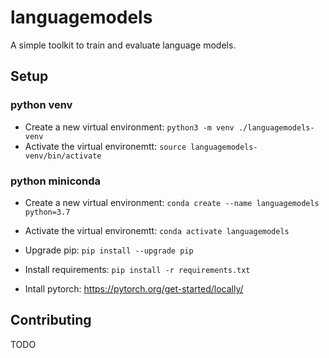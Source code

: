 # languagemodels

A simple toolkit to train and evaluate language models.

## Setup

### python venv

- Create a new virtual environment: `python3 -m venv ./languagemodels-venv`
- Activate the virtual environemtt: `source languagemodels-venv/bin/activate`

### python miniconda

- Create a new virtual environment: `conda create --name languagemodels python=3.7`
- Activate the virtual environemtt: `conda activate languagemodels`

- Upgrade pip: `pip install --upgrade pip`
- Install requirements: `pip install -r requirements.txt`
- Intall pytorch: https://pytorch.org/get-started/locally/ 

## Contributing

TODO